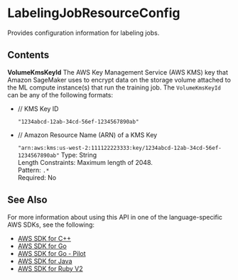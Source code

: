 # LabelingJobResourceConfig<a name="API_LabelingJobResourceConfig"></a>

Provides configuration information for labeling jobs\.

## Contents<a name="API_LabelingJobResourceConfig_Contents"></a>

 **VolumeKmsKeyId**   <a name="SageMaker-Type-LabelingJobResourceConfig-VolumeKmsKeyId"></a>
The AWS Key Management Service \(AWS KMS\) key that Amazon SageMaker uses to encrypt data on the storage volume attached to the ML compute instance\(s\) that run the training job\. The `VolumeKmsKeyId` can be any of the following formats:  
+ // KMS Key ID

   `"1234abcd-12ab-34cd-56ef-1234567890ab"` 
+ // Amazon Resource Name \(ARN\) of a KMS Key

   `"arn:aws:kms:us-west-2:111122223333:key/1234abcd-12ab-34cd-56ef-1234567890ab"` 
Type: String  
Length Constraints: Maximum length of 2048\.  
Pattern: `.*`   
Required: No

## See Also<a name="API_LabelingJobResourceConfig_SeeAlso"></a>

For more information about using this API in one of the language\-specific AWS SDKs, see the following:
+  [AWS SDK for C\+\+](https://docs.aws.amazon.com/goto/SdkForCpp/sagemaker-2017-07-24/LabelingJobResourceConfig) 
+  [AWS SDK for Go](https://docs.aws.amazon.com/goto/SdkForGoV1/sagemaker-2017-07-24/LabelingJobResourceConfig) 
+  [AWS SDK for Go \- Pilot](https://docs.aws.amazon.com/goto/SdkForGoPilot/sagemaker-2017-07-24/LabelingJobResourceConfig) 
+  [AWS SDK for Java](https://docs.aws.amazon.com/goto/SdkForJava/sagemaker-2017-07-24/LabelingJobResourceConfig) 
+  [AWS SDK for Ruby V2](https://docs.aws.amazon.com/goto/SdkForRubyV2/sagemaker-2017-07-24/LabelingJobResourceConfig) 